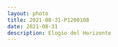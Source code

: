 ```yaml
---
layout: photo
title: 2021-08-31-P1200108
date: 2021-08-31
description: Elogio del Horizonte
---
```

